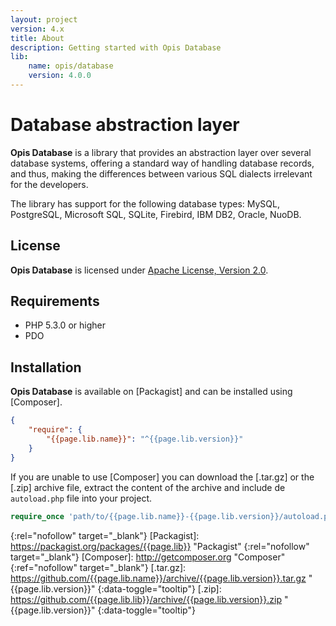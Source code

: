 ```yaml
---
layout: project
version: 4.x
title: About
description: Getting started with Opis Database
lib: 
    name: opis/database
    version: 4.0.0
---
```

# Database abstraction layer

**Opis Database** is a library that provides an abstraction layer over several database systems, 
offering a standard way of handling database records, and thus, making the differences between various 
SQL dialects irrelevant for the developers.

The library has support for the following database types: MySQL, PostgreSQL, Microsoft SQL, SQLite, 
Firebird, IBM DB2, Oracle, NuoDB. 

## License
**Opis Database** is licensed under [Apache License, Version 2.0][apache_license].

## Requirements
* PHP 5.3.0 or higher
* PDO

## Installation

**Opis Database** is available on [Packagist] and can be installed using [Composer]. 

```json
{
    "require": {
        "{{page.lib.name}}": "^{{page.lib.version}}"
    }
}
```

If you are unable to use [Composer] you can download the [.tar.gz] or the [.zip]
archive file, extract the content of the archive and include de `autoload.php` file into your project. 

```php
require_once 'path/to/{{page.lib.name}}-{{page.lib.version}}/autoload.php';
```


[apache_license]: http://www.apache.org/licenses/LICENSE-2.0 "Project license" 
{:rel="nofollow" target="_blank"}
[Packagist]: https://packagist.org/packages/{{page.lib}} "Packagist" 
{:rel="nofollow" target="_blank"}
[Composer]: http://getcomposer.org "Composer" 
{:ref="nofollow" target="_blank"}
[.tar.gz]: https://github.com/{{page.lib.name}}/archive/{{page.lib.version}}.tar.gz "{{page.lib.version}}" 
{:data-toggle="tooltip"}
[.zip]: https://github.com/{{page.lib.lib}}/archive/{{page.lib.version}}.zip "{{page.lib.version}}" 
{:data-toggle="tooltip"}
